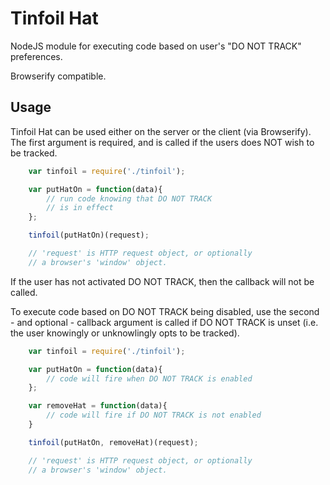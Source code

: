 # Tinfoil Hat

NodeJS module for executing code based on user's "DO NOT TRACK" preferences.

Browserify compatible.


## Usage

Tinfoil Hat can be used either on the server or the client (via Browserify).
The first argument is required, and is called if the users does NOT wish to be tracked.

```javascript
	var tinfoil = require('./tinfoil');

	var putHatOn = function(data){
		// run code knowing that DO NOT TRACK
		// is in effect
	};

	tinfoil(putHatOn)(request);

	// 'request' is HTTP request object, or optionally
	// a browser's 'window' object.
```
If the user has not activated DO NOT TRACK, then the callback will not be called.

To execute code based on DO NOT TRACK being disabled, use the second - and optional - callback argument is called if DO NOT TRACK is unset (i.e. the user knowingly or unknowlingly opts to be tracked).

```javascript
	var tinfoil = require('./tinfoil');

	var putHatOn = function(data){
		// code will fire when DO NOT TRACK is enabled
	};

	var removeHat = function(data){
		// code will fire if DO NOT TRACK is not enabled
	}

	tinfoil(putHatOn, removeHat)(request);

	// 'request' is HTTP request object, or optionally
	// a browser's 'window' object.
```
